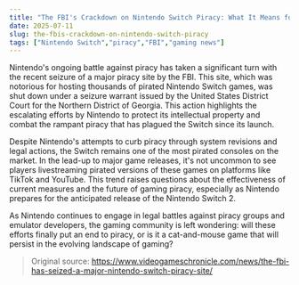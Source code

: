 ```yaml
---
title: "The FBI's Crackdown on Nintendo Switch Piracy: What It Means for Gamers"
date: 2025-07-11
slug: the-fbis-crackdown-on-nintendo-switch-piracy
tags: ["Nintendo Switch","piracy","FBI","gaming news"]
---
```


Nintendo's ongoing battle against piracy has taken a significant turn with the recent seizure of a major piracy site by the FBI. This site, which was notorious for hosting thousands of pirated Nintendo Switch games, was shut down under a seizure warrant issued by the United States District Court for the Northern District of Georgia. This action highlights the escalating efforts by Nintendo to protect its intellectual property and combat the rampant piracy that has plagued the Switch since its launch.

Despite Nintendo's attempts to curb piracy through system revisions and legal actions, the Switch remains one of the most pirated consoles on the market. In the lead-up to major game releases, it's not uncommon to see players livestreaming pirated versions of these games on platforms like TikTok and YouTube. This trend raises questions about the effectiveness of current measures and the future of gaming piracy, especially as Nintendo prepares for the anticipated release of the Nintendo Switch 2.

As Nintendo continues to engage in legal battles against piracy groups and emulator developers, the gaming community is left wondering: will these efforts finally put an end to piracy, or is it a cat-and-mouse game that will persist in the evolving landscape of gaming?
> Original source: https://www.videogameschronicle.com/news/the-fbi-has-seized-a-major-nintendo-switch-piracy-site/